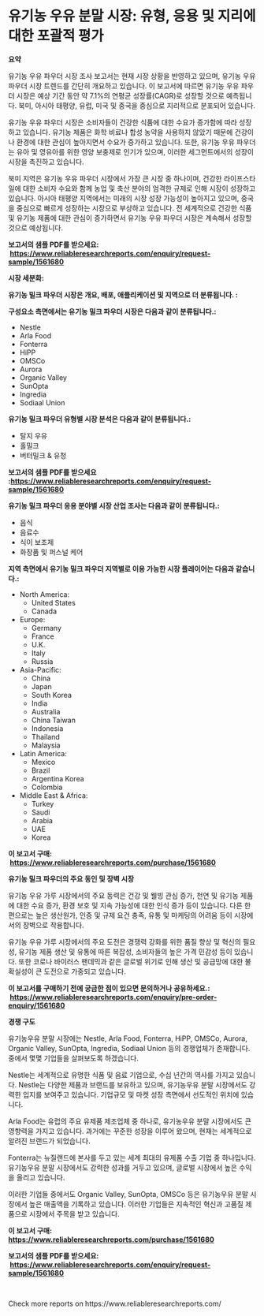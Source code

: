 <p><h1>유기농 우유 분말 시장: 유형, 응용 및 지리에 대한 포괄적 평가</h1></p><p><strong>요약</strong></p>
<p><p>유기농 우유 파우더 시장 조사 보고서는 현재 시장 상황을 반영하고 있으며, 유기농 우유 파우더 시장 트렌드를 간단히 개요하고 있습니다. 이 보고서에 따르면 유기농 우유 파우더 시장은 예상 기간 동안 약 7.1%의 연평균 성장률(CAGR)로 성장할 것으로 예측됩니다. 북미, 아시아 태평양, 유럽, 미국 및 중국을 중심으로 지리적으로 분포되어 있습니다.</p><p>유기농 우유 파우더 시장은 소비자들이 건강한 식품에 대한 수요가 증가함에 따라 성장하고 있습니다. 유기농 제품은 화학 비료나 합성 농약을 사용하지 않았기 때문에 건강이나 환경에 대한 관심이 높아지면서 수요가 증가하고 있습니다. 또한, 유기농 우유 파우더는 유아 및 영유아를 위한 영양 보충제로 인기가 있으며, 이러한 세그먼트에서의 성장이 시장을 촉진하고 있습니다.</p><p>북미 지역은 유기농 우유 파우더 시장에서 가장 큰 시장 중 하나이며, 건강한 라이프스타일에 대한 소비자 수요와 함께 농업 및 축산 분야의 엄격한 규제로 인해 시장이 성장하고 있습니다. 아시아 태평양 지역에서는 미래의 시장 성장 가능성이 높아지고 있으며, 중국을 중심으로 빠르게 성장하는 시장으로 부상하고 있습니다. 전 세계적으로 건강한 식품 및 유기농 제품에 대한 관심이 증가하면서 유기농 우유 파우더 시장은 계속해서 성장할 것으로 예상됩니다.</p></p>
<p><strong>보고서의 샘플 PDF를 받으세요: &nbsp;<a href="https://www.reliableresearchreports.com/enquiry/request-sample/1561680">https://www.reliableresearchreports.com/enquiry/request-sample/1561680</a></strong></p>
<p><strong>시장 세분화:</strong></p>
<p><strong> 유기농 밀크 파우더 시장은 개요, 배포, 애플리케이션 및 지역으로 더 분류됩니다. :</strong></p>
<p><strong>구성요소 측면에서는 유기농 밀크 파우더 시장은 다음과 같이 분류됩니다.:</strong></p>
<p><ul><li>Nestle</li><li>Arla Food</li><li>Fonterra</li><li>HiPP</li><li>OMSCo</li><li>Aurora</li><li>Organic Valley</li><li>SunOpta</li><li>Ingredia</li><li>Sodiaal Union</li></ul></p>
<p><strong> 유기농 밀크 파우더 유형별 시장 분석은 다음과 같이 분류됩니다.:</strong></p>
<p><ul><li>탈지 우유</li><li>홀밀크</li><li>버터밀크 & 유청</li></ul></p>
<p><strong>보고서의 샘플 PDF를 받으세요 :<a href="https://www.reliableresearchreports.com/enquiry/request-sample/1561680">https://www.reliableresearchreports.com/enquiry/request-sample/1561680</a></strong></p>
<p><strong> 유기농 밀크 파우더 응용 분야별 시장 산업 조사는 다음과 같이 분류됩니다.:</strong></p>
<p><ul><li>음식</li><li>음료수</li><li>식이 보조제</li><li>화장품 및 퍼스널 케어</li></ul></p>
<p><strong>지역 측면에서 유기농 밀크 파우더 지역별로 이용 가능한 시장 플레이어는 다음과 같습니다.:</strong></p>
<p><ul>
    <li>
        North America:
        <ul>
            <li>United States</li>
            <li>Canada</li>
        </ul>
    </li>
    <li>
        Europe:
        <ul>
            <li>Germany</li>
            <li>France</li>
            <li>U.K.</li>
            <li>Italy</li>
            <li>Russia</li>
        </ul>
    </li>
    <li>
        Asia-Pacific:
        <ul>
            <li>China</li>
            <li>Japan</li>
            <li>South Korea</li>
            <li>India</li>
            <li>Australia</li>
            <li>China Taiwan</li>
            <li>Indonesia</li>
            <li>Thailand</li>
            <li>Malaysia</li>
        </ul>
    </li>
    <li>
        Latin America:
        <ul>
            <li>Mexico</li>
            <li>Brazil</li>
            <li>Argentina Korea</li>
            <li>Colombia</li>
        </ul>
    </li>
    <li>
        Middle East & Africa:
        <ul>
            <li>Turkey</li>
            <li>Saudi</li>
            <li>Arabia</li>
            <li>UAE</li>
            <li>Korea</li>
        </ul>
    </li>
    </ul></p>
<p><strong>이 보고서 구매: &nbsp;<a href="https://www.reliableresearchreports.com/purchase/1561680">https://www.reliableresearchreports.com/purchase/1561680</a></strong></p>
<p><strong>유기농 밀크 파우더의 주요 동인 및 장벽 시장</strong></p>
<p><p>유기농 우유 가루 시장에서의 주요 동력은 건강 및 웰빙 관심 증가, 천연 및 유기농 제품에 대한 수요 증가, 환경 보호 및 지속 가능성에 대한 인식 증가 등이 있습니다. 다른 한편으로는 높은 생산원가, 인증 및 규제 요건 충족, 유통 및 마케팅의 어려움 등이 시장에서의 장벽으로 작용합니다.</p><p>유기농 우유 가루 시장에서의 주요 도전은 경쟁력 강화를 위한 품질 향상 및 혁신의 필요성, 유기농 제품 생산 및 유통에 따른 복잡성, 소비자들의 높은 가격 민감성 등이 있습니다. 또한 코로나 바이러스 팬데믹과 같은 글로벌 위기로 인해 생산 및 공급망에 대한 불확실성이 큰 도전으로 가중되고 있습니다.</p></p>
<p><strong>이 보고서를 구매하기 전에 궁금한 점이 있으면 문의하거나 공유하세요.: &nbsp;<a href="https://www.reliableresearchreports.com/enquiry/pre-order-enquiry/1561680">https://www.reliableresearchreports.com/enquiry/pre-order-enquiry/1561680</a></strong></p>
<p><strong>경쟁 구도</strong></p>
<p><p>유기농우유 분말 시장에는 Nestle, Arla Food, Fonterra, HiPP, OMSCo, Aurora, Organic Valley, SunOpta, Ingredia, Sodiaal Union 등의 경쟁업체가 존재합니다. 중에서 몇몇 기업들을 살펴보도록 하겠습니다.</p><p>Nestle는 세계적으로 유명한 식품 및 음료 기업으로, 수십 년간의 역사를 가지고 있습니다. Nestle는 다양한 제품과 브랜드를 보유하고 있으며, 유기농우유 분말 시장에서도 강력한 입지를 보여주고 있습니다. 기업규모 및 마켓 성장 측면에서 선도적인 위치에 있습니다.</p><p>Arla Food는 유럽의 주요 유제품 제조업체 중 하나로, 유기농우유 분말 시장에서도 큰 영향력을 가지고 있습니다. 과거에는 꾸준한 성장을 이루어 왔으며, 현재는 세계적으로 알려진 브랜드가 되었습니다.</p><p>Fonterra는 뉴질랜드에 본사를 두고 있는 세계 최대의 유제품 수출 기업 중 하나입니다. 유기농우유 분말 시장에서도 강력한 성과를 거두고 있으며, 글로벌 시장에서 높은 수익을 올리고 있습니다.</p><p>이러한 기업들 중에서도 Organic Valley, SunOpta, OMSCo 등은 유기농우유 분말 시장에서 높은 매출액을 기록하고 있습니다. 이러한 기업들은 지속적인 혁신과 고품질 제품으로 시장에서 주목을 받고 있습니다.</p></p>
<p><strong>이 보고서 구매: &nbsp; <a href="https://www.reliableresearchreports.com/purchase/1561680">https://www.reliableresearchreports.com/purchase/1561680</a></strong></p>
<p><strong>보고서의 샘플 PDF를 받으세요: &nbsp;<a href="https://www.reliableresearchreports.com/enquiry/request-sample/1561680">https://www.reliableresearchreports.com/enquiry/request-sample/1561680</a></strong><strong></strong></p>
<p>&nbsp;</p>
<p>Check more reports on https://www.reliableresearchreports.com/</p>